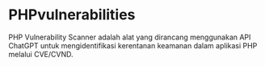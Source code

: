 # PHPvulnerabilities
PHP Vulnerability Scanner adalah alat yang dirancang menggunakan API ChatGPT untuk mengidentifikasi kerentanan keamanan dalam aplikasi PHP melalui CVE/CVND.
